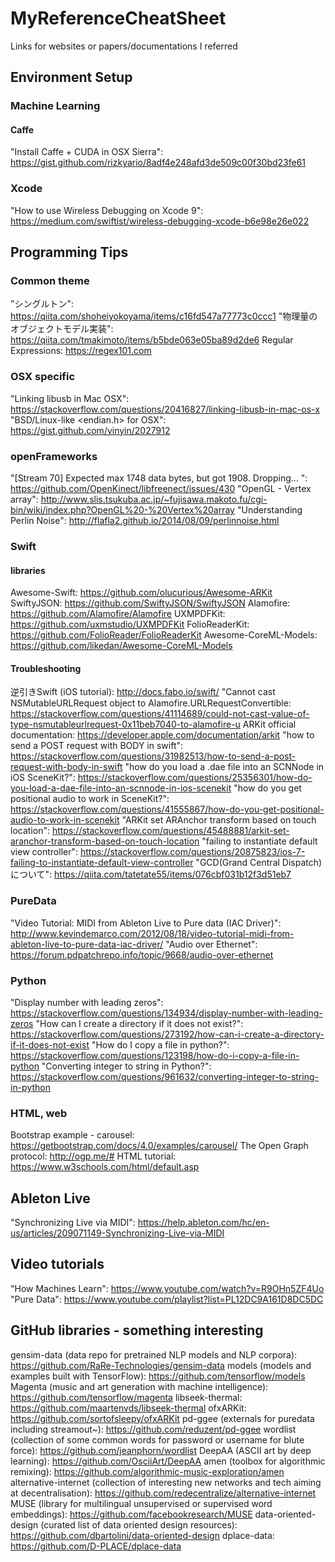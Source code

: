 MyReferenceCheatSheet
=====================
Links for websites or papers/documentations I referred

## Environment Setup
### Machine Learning
#### Caffe
"Install Caffe + CUDA in OSX Sierra": https://gist.github.com/rizkyario/8adf4e248afd3de509c00f30bd23fe61

### Xcode
"How to use Wireless Debugging on Xcode 9": https://medium.com/swiftist/wireless-debugging-xcode-b6e98e26e022

## Programming Tips
### Common theme
"シングルトン": https://qiita.com/shoheiyokoyama/items/c16fd547a77773c0ccc1
"物理量のオブジェクトモデル実装": https://qiita.com/tmakimoto/items/b5bde063e05ba89d2de6
Regular Expressions: https://regex101.com

### OSX specific
"Linking libusb in Mac OSX": https://stackoverflow.com/questions/20416827/linking-libusb-in-mac-os-x
"BSD/Linux-like <endian.h> for OSX": https://gist.github.com/yinyin/2027912

### openFrameworks
"[Stream 70] Expected max 1748 data bytes, but got 1908. Dropping... ": https://github.com/OpenKinect/libfreenect/issues/430
"OpenGL - Vertex array": http://www.slis.tsukuba.ac.jp/~fujisawa.makoto.fu/cgi-bin/wiki/index.php?OpenGL%20-%20Vertex%20array
"Understanding Perlin Noise": http://flafla2.github.io/2014/08/09/perlinnoise.html

### Swift
#### libraries
Awesome-Swift: https://github.com/olucurious/Awesome-ARKit
SwiftyJSON: https://github.com/SwiftyJSON/SwiftyJSON
Alamofire: https://github.com/Alamofire/Alamofire
UXMPDFKit: https://github.com/uxmstudio/UXMPDFKit
FolioReaderKit: https://github.com/FolioReader/FolioReaderKit
Awesome-CoreML-Models: https://github.com/likedan/Awesome-CoreML-Models

#### Troubleshooting
逆引きSwift (iOS tutorial): http://docs.fabo.io/swift/
"Cannot cast NSMutableURLRequest object to Alamofire.URLRequestConvertible: https://stackoverflow.com/questions/41114689/could-not-cast-value-of-type-nsmutableurlrequest-0x11beb7040-to-alamofire-u
ARKit official documentation: https://developer.apple.com/documentation/arkit
"how to send a POST request with BODY in swift": https://stackoverflow.com/questions/31982513/how-to-send-a-post-request-with-body-in-swift
"how do you load a .dae file into an SCNNode in iOS SceneKit?": https://stackoverflow.com/questions/25356301/how-do-you-load-a-dae-file-into-an-scnnode-in-ios-scenekit
"how do you get positional audio to work in SceneKit?": https://stackoverflow.com/questions/41555867/how-do-you-get-positional-audio-to-work-in-scenekit
"ARKit set ARAnchor transform based on touch location": https://stackoverflow.com/questions/45488881/arkit-set-aranchor-transform-based-on-touch-location
"failing to instantiate default view controller": https://stackoverflow.com/questions/20875823/ios-7-failing-to-instantiate-default-view-controller
"GCD(Grand Central Dispatch)について": https://qiita.com/tatetate55/items/076cbf031b12f3d51eb7

### PureData
"Video Tutorial: MIDI from Ableton Live to Pure data (IAC Driver)": http://www.kevindemarco.com/2012/08/18/video-tutorial-midi-from-ableton-live-to-pure-data-iac-driver/
"Audio over Ethernet": https://forum.pdpatchrepo.info/topic/9668/audio-over-ethernet

### Python
"Display number with leading zeros": https://stackoverflow.com/questions/134934/display-number-with-leading-zeros
"How can I create a directory if it does not exist?": https://stackoverflow.com/questions/273192/how-can-i-create-a-directory-if-it-does-not-exist
"How do I copy a file in python?": https://stackoverflow.com/questions/123198/how-do-i-copy-a-file-in-python
"Converting integer to string in Python?": https://stackoverflow.com/questions/961632/converting-integer-to-string-in-python

### HTML, web
Bootstrap example - carousel: https://getbootstrap.com/docs/4.0/examples/carousel/
The Open Graph protocol: http://ogp.me/#
HTML tutorial: https://www.w3schools.com/html/default.asp

## Ableton Live
"Synchronizing Live via MIDI": https://help.ableton.com/hc/en-us/articles/209071149-Synchronizing-Live-via-MIDI

## Video tutorials
"How Machines Learn": https://www.youtube.com/watch?v=R9OHn5ZF4Uo
"Pure Data": https://www.youtube.com/playlist?list=PL12DC9A161D8DC5DC

## GitHub libraries - something interesting
gensim-data (data repo for pretrained NLP models and NLP corpora): https://github.com/RaRe-Technologies/gensim-data
models (models and examples built with TensorFlow): https://github.com/tensorflow/models
Magenta (music and art generation with machine intelligence): https://github.com/tensorflow/magenta
libseek-thermal: https://github.com/maartenvds/libseek-thermal
ofxARKit: https://github.com/sortofsleepy/ofxARKit
pd-ggee (externals for puredata including streamout~): https://github.com/reduzent/pd-ggee
wordlist (collection of some common words for password or username for blute force): https://github.com/jeanphorn/wordlist
DeepAA (ASCII art by deep learning): https://github.com/OsciiArt/DeepAA
amen (toolbox for algorithmic remixing): https://github.com/algorithmic-music-exploration/amen
alternative-internet (collection of interesting new networks and tech aiming at decentralisation): https://github.com/redecentralize/alternative-internet
MUSE (library for multilingual unsupervised or supervised word embeddings): https://github.com/facebookresearch/MUSE
data-oriented-design (curated list of data oriented design resources): https://github.com/dbartolini/data-oriented-design
dplace-data: https://github.com/D-PLACE/dplace-data
